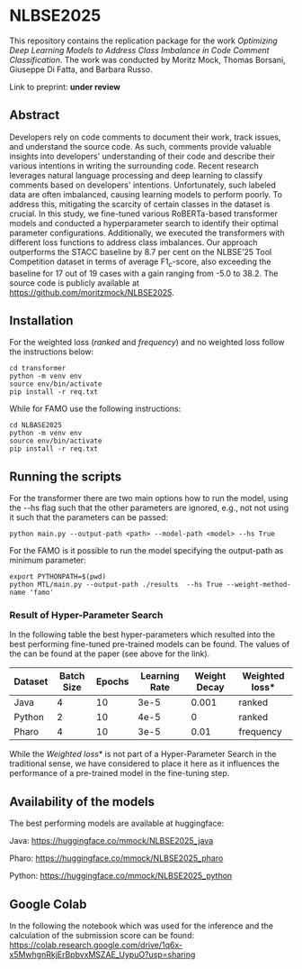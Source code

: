 # NLBSE2025

This repository contains the replication package for the work *Optimizing Deep Learning Models to Address Class Imbalance in Code Comment Classification*. The work was conducted by Moritz Mock, Thomas Borsani, Giuseppe Di Fatta, and Barbara Russo.

Link to preprint: **under review**

## Abstract

Developers rely on code comments to document their work, track issues, and understand the source code. As such, comments provide valuable insights into developers' understanding of their code and describe their various intentions in writing the surrounding code. Recent research leverages natural language processing and deep learning to classify comments based on developers' intentions. Unfortunately, such labeled data are often imbalanced, causing learning models to perform poorly.
To address this, mitigating the scarcity of certain classes in the dataset is crucial.
In this study, we fine-tuned various RoBERTa-based transformer models and conducted a hyperparameter search to identify their optimal parameter configurations. Additionally, we executed the transformers with different loss functions to address class imbalances.
Our approach outperforms the STACC baseline by 8.7 per cent on the NLBSE’25 Tool Competition dataset in terms of average F1$_c$-score, also exceeding the baseline for 17 out of 19 cases with a gain ranging from -5.0 to 38.2.
The source code is publicly available at https://github.com/moritzmock/NLBSE2025.

## Installation

For the weighted loss (*ranked* and *frequency*) and no weighted loss follow the instructions below:

```
cd transformer
python -m venv env
source env/bin/activate
pip install -r req.txt
```

While for FAMO use the following instructions:

```
cd NLBASE2025
python -m venv env
source env/bin/activate
pip install -r req.txt
```

## Running the scripts

For the transformer there are two main options how to run the model, using the --hs flag such that the other parameters are ignored, e.g., not not using it such that the parameters can be passed:

```
python main.py --output-path <path> --model-path <model> --hs True
```

For the FAMO is it possible to run the model specifying the output-path as minimum parameter:

```
export PYTHONPATH=$(pwd)
python MTL/main.py --output-path ./results  --hs True --weight-method-name 'famo'
```

### Result of Hyper-Parameter Search

In the following table the best hyper-parameters which resulted into the best performing fine-tuned pre-trained models can be found. The values of the can be found at the paper (see above for the link).

| Dataset | Batch Size | Epochs | Learning Rate | Weight Decay | Weighted loss* |
|---------|------------|--------|---------------|--------------|----------------|
| Java    | 4          | 10     | 3e-5          | 0.001        | ranked         |
| Python  | 2          | 10     | 4e-5          | 0            | ranked         |
| Pharo   | 4          | 10     | 3e-5          | 0.01         | frequency      |

While the *Weighted loss** is not part of a Hyper-Parameter Search in the traditional sense, we have considered to place it here as it influences the performance of a pre-trained model in the fine-tuning step.

## Availability of the models
The best performing models are available at huggingface:

Java: https://huggingface.co/mmock/NLBSE2025_java

Pharo: https://huggingface.co/mmock/NLBSE2025_pharo

Python: https://huggingface.co/mmock/NLBSE2025_python

## Google Colab

In the following the notebook which was used for the inference and the calculation of the submission score can be found: https://colab.research.google.com/drive/1q6x-x5MwhgnRkjErBpbvxMSZAE_UypuO?usp=sharing
